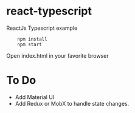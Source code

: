 # react-typescript
ReactJs Typescript example

```
    npm install
    npm start
```

Open index.html in your favorite browser

# To Do
* Add Material UI
* Add Redux or MobX to handle state changes.